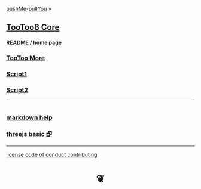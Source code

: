 <style>

#menu p { margin: 0 }

</style>


[pushMe-pullYou]( https://pushme-pullyou.github.io ) &raquo;

## [TooToo8 Core]( index.html )

#### [README / home page]( #README.md )

### [TooToo More]( ../tootoo-more/index.html )

### [Script1]( #script1/script1.html )

### [Script2]( #script2/script2.html )



***

<div id=divSubMenu ></div>

<iframe id=ifrMenu class=xxxiframeMenu width=100% height=0 frameBorder=0 ></iframe>



### [markdown help]( #./pages/markdown-help.md )


### [threejs basic]( #./plugins/threejs-basic.html ) [&#x1F5D7;]( ./plugin/threejs-basic.html "Run full screen" )



***

[license         ]( #./pages/license.md )
[code of conduct ]( #./pages/code-of-conduct.md )
[contributing    ]( #./pages/contributing.md )

<h1 style=text-align:center; > &#x2766; </h1>